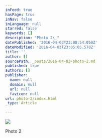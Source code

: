 ```yaml
---
inFeed: true
hasPage: true
inNav: false
inLanguage: null
starred: false
keywords: []
description: "Photo 2\_"
datePublished: '2016-04-03T23:08:54.050Z'
dateModified: '2016-04-03T23:05:05.578Z'
title: ''
author: []
sourcePath: _posts/2016-04-03-photo-2.md
published: true
authors: []
publisher:
  name: null
  domain: null
  url: null
  favicon: null
url: photo-2/index.html
_type: Article

---
```

![](https://the-grid-user-content.s3-us-west-2.amazonaws.com/e34d752c-384b-4da5-9a24-083df2c560af.jpg)

Photo 2